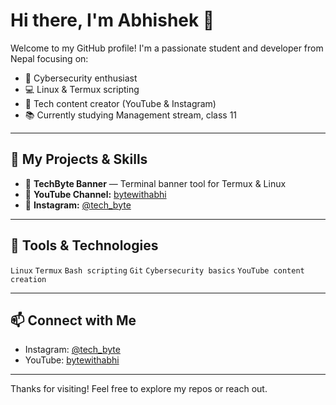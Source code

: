 # Hi there, I'm Abhishek 👋

Welcome to my GitHub profile! I'm a passionate student and developer from Nepal focusing on:

- 🔐 Cybersecurity enthusiast
- 💻 Linux & Termux scripting
- 🎥 Tech content creator (YouTube & Instagram)
- 📚 Currently studying Management stream, class 11

---

## 🚀 My Projects & Skills

- 🔹 **TechByte Banner** — Terminal banner tool for Termux & Linux  
- 🔹 **YouTube Channel:** [bytewithabhi](https://youtube.com/@bytewithabhi)  
- 🔹 **Instagram:** [@tech_byte](https://instagram.com/tech_byte)  

---

## 🔧 Tools & Technologies

`Linux` `Termux` `Bash scripting` `Git` `Cybersecurity basics` `YouTube content creation`

---

## 📫 Connect with Me

- Instagram: [@tech_byte](https://instagram.com/tech_byte)  
- YouTube: [bytewithabhi](https://youtube.com/@bytewithabhi)  

---

Thanks for visiting! Feel free to explore my repos or reach out.

